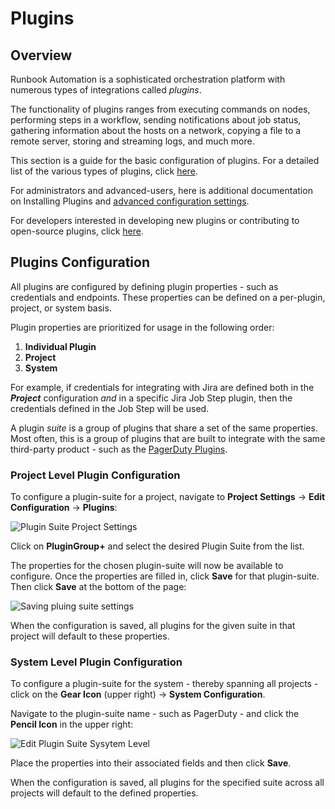 # Plugins

## Overview

Runbook Automation is a sophisticated orchestration platform with numerous types of integrations called _plugins_. 

The functionality of plugins ranges from executing commands on nodes, performing steps in a workflow, sending notifications about job status, gathering information about the hosts on a network, copying a file to a remote server, storing and streaming logs, and much more.

This section is a guide for the basic configuration of plugins. For a detailed list of the various types of plugins, click [here](/administration/configuration/plugins/plugin-types.md#types-of-plugins).

For administrators and advanced-users, here is additional documentation on Installing Plugins and [advanced configuration settings](/administration/configuration/plugins/configuring.md).

For developers interested in developing new plugins or contributing to open-source plugins, click [here](/developer/01-plugin-development.md).

## Plugins Configuration

All plugins are configured by defining plugin properties - such as credentials and endpoints.  These properties can be defined on a per-plugin, project, or system basis.

Plugin properties are prioritized for usage in the following order:
1. **Individual Plugin**
2. **Project**
3. **System**

For example, if credentials for integrating with Jira are defined both in the _**Project**_ configuration _and_ in a specific Jira Job Step plugin, then the credentials defined in the Job Step will be used.

A plugin _suite_ is a group of plugins that share a set of the same properties.  Most often, this is a group of plugins that are built to integrate with the same third-party product - such as the [PagerDuty Plugins](/manual/jobs/job-plugins/workflow-steps/pagerduty.md).

### Project Level Plugin Configuration

To configure a plugin-suite for a project, navigate to **Project Settings** -> **Edit Configuration** -> **Plugins**:


![Plugin Suite Project Settings](/assets/img/plugin-groups-project-settings.png)<br>

Click on **PluginGroup+** and select the desired Plugin Suite from the list.

The properties for the chosen plugin-suite will now be available to configure.  Once the properties are filled in, click **Save** for that plugin-suite.  Then click **Save** at the bottom of the page:

![Saving pluing suite settings](/assets/img/saving-plugin-suite-settings.png)<br>

When the configuration is saved, all plugins for the given suite in that project will default to these properties. 

### System Level Plugin Configuration

To configure a plugin-suite for the system - thereby spanning all projects - click on the **Gear Icon** (upper right) -> **System Configuration**.

Navigate to the plugin-suite name - such as PagerDuty - and click the **Pencil Icon** in the upper right:

![Edit Plugin Suite Sysytem Level](/assets/img/edit-plugin-suite-system-level.png)<br>

Place the properties into their associated fields and then click **Save**.  

When the configuration is saved, all plugins for the specified suite across all projects will default to the defined properties.